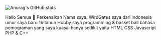 ![Anurag's GitHub stats](https://github-readme-stats.vercel.app/api?username=bot-codes&show_icons=true&theme=radical)

Hallo Semua 👋 Perkenalkan Nama saya: WirdGates 
saya dari indonesia umur saya baru 16 tahun
Hobby saya programming & basket ball
bahasa pemograman yang saya kuasai hanya sedikit yaitu HTML CSS Javascript PHP & C++

